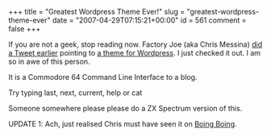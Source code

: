 +++
title = "Greatest Wordpress Theme Ever!"
slug = "greatest-wordpress-theme-ever"
date = "2007-04-29T07:15:21+00:00"
id = 561
comment = false
+++

If you are not a geek, stop reading now. Factory Joe (aka Chris Messina) [did a Tweet earlier](http://twitter.com/factoryjoe/statuses/43742432) pointing to [a theme for Wordpress](http://blog.elinc.ca/rod/). I just checked it out. I am so in awe of this person. 

It is a Commodore 64 Command Line Interface to a blog.

Try typing last, next, current, help or cat

Someone somewhere please please do a ZX Spectrum version of this.

UPDATE 1: Ach, just realised Chris must have seen it on [Boing Boing](http://www.boingboing.net/2007/04/28/turn_wordpress_blogs.html).

